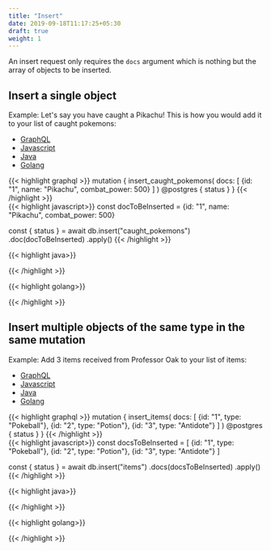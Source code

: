 ```yaml
---
title: "Insert"
date: 2019-09-18T11:17:25+05:30
draft: true
weight: 1
---
```


An insert request only requires the `docs` argument which is nothing but the array of objects to be inserted.

## Insert a single object

Example: Let's say you have caught a Pikachu! This is how you would add it to your list of caught pokemons:

<div class="row tabs-wrapper">
  <div class="col s12" style="padding:0">
    <ul class="tabs">
      <li class="tab col s2"><a class="active" href="#insert-one-graphql">GraphQL</a></li>
      <li class="tab col s2"><a href="#insert-one-js">Javascript</a></li>
      <li class="tab col s2"><a href="#insert-one-java">Java</a></li>
      <li class="tab col s2"><a href="#insert-one-golang">Golang</a></li>
    </ul>
  </div>
  <div id="insert-one-graphql" class="col s12" style="padding:0">
{{< highlight graphql >}}
mutation {
  insert_caught_pokemons(
    docs: [
      {id: "1", name: "Pikachu", combat_power: 500}
    ]
  ) @postgres {
    status
  }
}
{{< /highlight >}}   
  </div>
  <div id="insert-one-js" class="col s12" style="padding:0">
{{< highlight javascript>}}
const docToBeInserted = {id: "1", name: "Pikachu", combat_power: 500}

const { status } = await db.insert("caught_pokemons")
  .doc(docToBeInserted)
  .apply()
{{< /highlight >}}  
  </div>
  <div id="insert-one-java" class="col s12" style="padding:0">
{{< highlight java>}}

{{< /highlight >}}    
  </div>
  <div id="insert-one-golang" class="col s12" style="padding:0">
{{< highlight golang>}}

{{< /highlight >}}    
  </div>  
</div>

## Insert multiple objects of the same type in the same mutation

Example: Add 3 items received from Professor Oak to your list of items:

<div class="row tabs-wrapper">
  <div class="col s12" style="padding:0">
    <ul class="tabs">
      <li class="tab col s2"><a class="active" href="#insert-many-graphql">GraphQL</a></li>
      <li class="tab col s2"><a href="#insert-many-js">Javascript</a></li>
      <li class="tab col s2"><a href="#insert-many-java">Java</a></li>
      <li class="tab col s2"><a href="#insert-many-golang">Golang</a></li>
    </ul>
  </div>
  <div id="insert-many-graphql" class="col s12" style="padding:0">
{{< highlight graphql >}}
mutation {
  insert_items(
    docs: [
      {id: "1", type: "Pokeball"},
      {id: "2", type: "Potion"},
      {id: "3", type: "Antidote"}
    ]
  ) @postgres {
    status
  }
}
{{< /highlight >}}   
  </div>
  <div id="insert-many-js" class="col s12" style="padding:0">
{{< highlight javascript>}}
const docsToBeInserted = [
  {id: "1", type: "Pokeball"},
  {id: "2", type: "Potion"},
  {id: "3", type: "Antidote"}
]

const { status } = await db.insert("items")
  .docs(docsToBeInserted)
  .apply()
{{< /highlight >}}  
  </div>
  <div id="insert-many-java" class="col s12" style="padding:0">
{{< highlight java>}}

{{< /highlight >}}    
  </div>
  <div id="insert-many-golang" class="col s12" style="padding:0">
{{< highlight golang>}}

{{< /highlight >}}    
  </div>  
</div>
